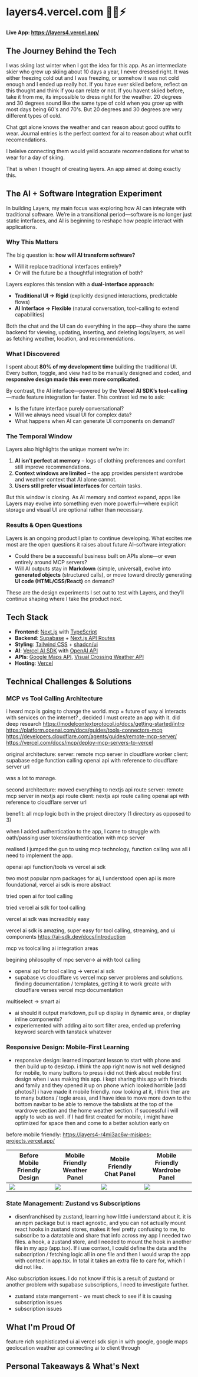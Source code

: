 # layers4.vercel.com 👕🎿⚡

**Live App: https://layers4.vercel.app/**

## The Journey Behind the Tech

I was skiing last winter when I got the idea for this app. As an intermediate skier who grew up skiing about 10 days a year, I never dressed right. It was either freezing cold out and I was freezing, or somehow it was not cold enough and I ended up really hot. If you have ever skiied before, reflect on this thought and think if you can relate or not. If you havent skiied before, take it from me, its impossible to dress right for the weather. 20 degrees and 30 degrees sound like the same type of cold when you grow up with most days being 60's and 70's. But 20 degrees and 30 degrees are very different types of cold.

Chat gpt alone knows the weather and can reason about good outfits to wear. 
Journal entries is the perfect context for ai to reason about what outfit recomendations. 

I beleive connecting them would yeild accurate recomendations for what to wear for a day of skiing.

That is when I thought of creating layers. An app aimed at doing exactly this.


## The AI + Software Integration Experiment

In building Layers, my main focus was exploring how AI can integrate with traditional software. We’re in a transitional period—software is no longer just static interfaces, and AI is beginning to reshape how people interact with applications.

### Why This Matters

The big question is: **how will AI transform software?**

* Will it replace traditional interfaces entirely?
* Or will the future be a thoughtful integration of both?

Layers explores this tension with a **dual-interface approach**:

* **Traditional UI → Rigid** (explicitly designed interactions, predictable flows)
* **AI Interface → Flexible** (natural conversation, tool-calling to extend capabilities)

Both the chat and the UI can do everything in the app—they share the same backend for viewing, updating, inserting, and deleting logs/layers, as well as fetching weather, location, and recommendations.


### What I Discovered

I spent about **80% of my development time** building the traditional UI. Every button, toggle, and view had to be manually designed and coded, and **responsive design made this even more complicated**.

By contrast, the AI interface—powered by the **Vercel AI SDK’s tool-calling**—made feature integration far faster. This contrast led me to ask:

* Is the future interface purely conversational?
* Will we always need visual UI for complex data?
* What happens when AI can generate UI components on demand?

### The Temporal Window

Layers also highlights the unique moment we’re in:

1. **AI isn’t perfect at memory** – logs of clothing preferences and comfort still improve recommendations.
2. **Context windows are limited** – the app provides persistent wardrobe and weather context that AI alone cannot.
3. **Users still prefer visual interfaces** for certain tasks.

But this window is closing. As AI memory and context expand, apps like Layers may evolve into something even more powerful—where explicit storage and visual UI are optional rather than necessary.

### Results & Open Questions

Layers is an ongoing product I plan to continue developing. What excites me most are the open questions it raises about future AI–software integration:

* Could there be a successful business built on APIs alone—or even entirely around MCP servers?
* Will AI outputs stay in **Markdown** (simple, universal), evolve into **generated objects** (structured calls), or move toward directly generating **UI code (HTML/CSS/React)** on demand?

These are the design experiments I set out to test with Layers, and they’ll continue shaping where I take the product next.





## Tech Stack
- **Frontend**: [Next.js](https://nextjs.org/) with [TypeScript](https://www.typescriptlang.org/)
- **Backend**: [Supabase](https://supabase.com/) + [Next.js API Routes](https://nextjs.org/docs/pages/building-your-application/routing/api-routes)
- **Styling**: [Tailwind CSS](https://tailwindcss.com/) + [shadcn/ui](https://ui.shadcn.com/)
- **AI**: [Vercel AI SDK](https://sdk.vercel.ai/) with [OpenAI API](https://openai.com/api/)
- **APIs**: [Google Maps API](https://developers.google.com/maps), [Visual Crossing Weather API](https://www.visualcrossing.com/weather-api/)
- **Hosting**: [Vercel](https://vercel.com/)






## Technical Challenges & Solutions

### MCP vs Tool Calling Architecture

i heard mcp is going to change the world. mcp = future of way ai interacts with services on the internet? , decided I must create an app with it. did deep research
https://modelcontextprotocol.io/docs/getting-started/intro
https://platform.openai.com/docs/guides/tools-connectors-mcp
https://developers.cloudflare.com/agents/guides/remote-mcp-server/
https://vercel.com/docs/mcp/deploy-mcp-servers-to-vercel

original architecture:
server: remote mcp server in cloudflare worker
client: supabase edge function calling openai api with reference to cloudflare server url

was a lot to manage.

second architecture: moved everything to nextjs api route
server: remote mcp server in nextjs api route
client: nextjs api route calling openai api with reference to cloudflare server url

benefit: all mcp logic both in the project directory (1 directory as opposed to 3)

when I added authentication to the app, I came to struggle with oath/passing user tokens/authentication with mcp server

realised I jumped the gun to using mcp technology, function calling was all i need to implement the app.

openai api function/tools vs vercel ai sdk

two most popular npm packages for ai, I understood open api is more foundational, vercel ai sdk is more abstract

tried open ai for tool calling

tried vercel ai sdk for tool calling

vercel ai sdk was increadibly easy

vercel ai sdk is amazing, super easy for tool calling, streaming, and ui components
https://ai-sdk.dev/docs/introduction



mcp vs toolcalling
ai integration areas

begining philosophy of mpc server-> ai with tool calling
- openai api for tool calling -> vercel ai sdk
- supabase vs cloudflare vs vercel mcp server problems and solutions. finding documentation / templates, getting it to work greate with cloudflare verses vercel mcp documentation

multiselect -> smart ai
- ai should it output markdown, pull up display in dynamic area, or display inline components?
- experiemented with adding ai to sort filter area, ended up preferring keyword search with tanstack whatever

### Responsive Design: Mobile-First Learning
- responsive design: learned important lesson to start with phone and then build up to desktop. i think the app right now is not well designed for mobile, to many buttons to press
i did not think about mobile first design when i was making this app. i kept sharing this app with friends and family and they opened it up on phone which looked horrible
[add photos?]
i have made it mobile friendly. now looking at it, i think ther are to many buttons / togle areas, and I have idea to move more down to the bottom navbar to be able to remove the tabslists at the top of the wardrove section and the home weather section. if successful i will apply to web as well. if I had first created for mobile, i might have optimized for space then and come to a better solution early on

before mobile friendly: https://layers4-r4mi3ac6w-mjsipes-projects.vercel.app/

| Before Mobile Friendly Design | Mobile Friendly Weather Panel | Mobile Friendly Chat Panel | Mobile Friendly Wardrobe Panel |
|------|---------|------|--------|
| ![](public/0.png) | ![](public/2.png) | ![](public/1.png) | ![](public/3.png) |

### State Management: Zustand vs Subscriptions
- disenfranchised by zustand, learning how little i understand about it. it is an npm package but is react agnostic, and you can not actually mount react hooks in zustand stores, makes it feel pretty confusing to me, to subscribe to a datatable and share that info across my app I needed two files. a hook, a zustand store, and I needed to mount the hook in another file in my app (app.tsx). If i use context, I could define the data and the subscription / fetching logic all in one file and then I would wrap the app with context in app.tsx. In total it takes an extra file to care for, which I did not like.

Also subscription issues. I do not know if this is a result of zustand or another problem with supabase subscriptions, I need to investigate further.
- zustand state mangement - we must check to see if it is causing subscription issues
- subscription issues






## What I'm Proud Of
feature rich sophisticated ui
ai vercel sdk
sign in with google, google maps geolocation
weather api
connecting ai to client through







## Personal Takeaways & What's Next